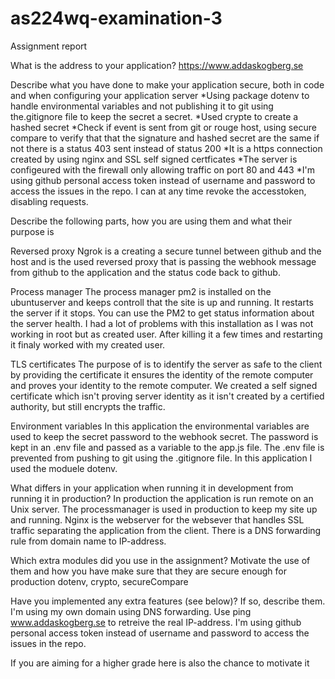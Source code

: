 # as224wq-examination-3

Assignment report

What is the address to your application?
https://www.addaskogberg.se

Describe what you have done to make your application secure, both in code and when configuring your application server
*Using package dotenv to handle environmental variables and not publishing it to git using the.gitignore file to keep the secret a secret.
*Used crypte to create a hashed secret
*Check if event is sent from git or rouge host, using secure compare to verify that that the signature and hashed secret are the same if not there is a status 403 sent instead of status 200 
*It is a https connection created by using nginx and SSL self signed certficates
*The server is configeured with the firewall only allowing traffic on port 80 and 443
*I'm using github personal access token instead of username and password to access the issues in the repo. I can at any time revoke the accesstoken, disabling requests.

Describe the following parts, how you are using them and what their purpose is

Reversed proxy
Ngrok is a creating a secure tunnel between github and the host and is the used reversed proxy that is passing the webhook message from github to the application and the status code back to github.

Process manager
The process manager pm2 is installed on the ubuntuserver and keeps controll that the site is up and running. It restarts the server if it stops. You can use the PM2 to get status information about the server health. I had a lot of problems with this installation as I was not working in root but as created user. After killing it a few times and restarting it finaly worked with my created user.

TLS certificates
The purpose of is to identify the server as safe to the client by providing the certificate it ensures the identity of the remote computer and proves your identity to the remote computer. We created a self signed certificate which isn't proving server identity as it isn't created by a certified authority, but still encrypts the traffic.

Environment variables
In this application the environmental variables are used to keep the secret password to the webhook secret. The password is kept in an .env file and passed as a variable to the app.js file. The .env file is prevented from pushing to git using the .gitignore file.
In this application I used the moduele dotenv.

What differs in your application when running it in development from running it in production?
In production the application is run remote on an Unix server. The processmanager is used in production to keep my site up and running. Nginx is the webserver for the websever that handles SSL traffic separating the application from the client. There is a DNS forwarding rule from domain name to IP-address.

Which extra modules did you use in the assignment? Motivate the use of them and how you have make sure that they are secure enough for production
dotenv, crypto, secureCompare 

Have you implemented any extra features (see below)? If so, describe them.
I'm using my own domain using DNS forwarding. Use ping www.addaskogberg.se to retreive the real IP-address.
I'm using github personal access token instead of username and password to access the issues in the repo.

If you are aiming for a higher grade here is also the chance to motivate it
